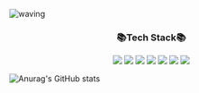 ![waving](https://capsule-render.vercel.app/api?type=waving&height=200&text=welcome!&fontAlign=50&fontAlignY=40&color=FBFACD&fontColor=FFACC7&desc=miinha%27s%20Github%20profile.)

<div align="center">
<h3>📚Tech Stack📚</h3>
</div>
<div align="center">
<img src="https://img.shields.io/badge/Java-FFCA28?style=flat-square&logo=java&logoColor=white"/>
<img src="https://img.shields.io/badge/Python-3766AB?style=flat-square&logo=Python&logoColor=white"/>
<img src="https://img.shields.io/badge/SpringBoot-6DB33F?style=flat-square&logo=SpringBoot&logoColor=white"/>
<img src="https://img.shields.io/badge/MySQL-4479A1?style=flat-square&logo=MySQL&logoColor=white"/>
<img src="https://img.shields.io/badge/JavaScript-FF7800?style=flat-square&logo=JavaScript&logoColor=white"/>
<img src="https://img.shields.io/badge/CSS-1572B6?style=flat-square&logo=css3&logoColor=white"/>
<img src="https://img.shields.io/badge/HTML5-E34F26?style=flat-square&logo=HTML5&logoColor=white"/>
</div>


![Anurag's GitHub stats](https://github-readme-stats.vercel.app/api?username=miinha&show_icons=true&theme=dracula)

